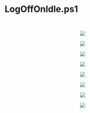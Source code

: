 <h1>LogOffOnIdle.ps1</h1><br />
<br />

<center><img src="https://i.imgur.com/oIhHVER.png"></center><br />

<center><img src="https://i.imgur.com/AEKlZOk.png"></center><br />

<center><img src="https://i.imgur.com/WYXjkqN.png"></center><br />

<center><img src="https://i.imgur.com/FLsmJuQ.png"></center><br />

<center><img src="https://i.imgur.com/wwhWjdQ.png"></center><br />

<center><img src="https://i.imgur.com/N5303F5.png"></center><br />

<center><img src="https://i.imgur.com/xRH2PNp.png"></center><br />

<center><img src="https://i.imgur.com/uZlZYft.png"></center><br />
